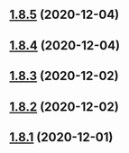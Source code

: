 ## [1.8.5](https://github.com/dds/aoc2019/compare/v1.8.4...v1.8.5) (2020-12-04)



## [1.8.4](https://github.com/dds/aoc2019/compare/v1.8.3...v1.8.4) (2020-12-04)



## [1.8.3](https://github.com/dds/aoc2019/compare/v1.8.2...v1.8.3) (2020-12-02)



## [1.8.2](https://github.com/dds/aoc2019/compare/v1.8.1...v1.8.2) (2020-12-02)



## [1.8.1](https://github.com/dds/aoc2019/compare/v1.8.0...v1.8.1) (2020-12-01)



